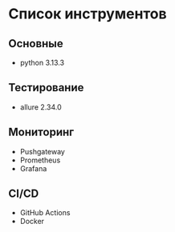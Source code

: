 # Список инструментов

## Основные
- python 3.13.3

## Тестирование
- allure 2.34.0

## Мониторинг
- Pushgateway
- Prometheus
- Grafana

## CI/CD
- GitHub Actions
- Docker